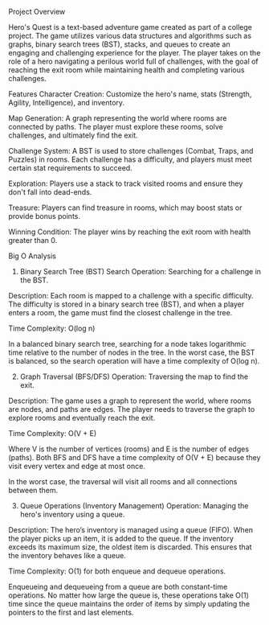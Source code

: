 Project Overview

Hero's Quest is a text-based adventure game created as part of a college project. The game utilizes various data structures and algorithms such as graphs, binary search trees (BST), stacks, and queues to create an engaging and challenging experience for the player. The player takes on the role of a hero navigating a perilous world full of challenges, with the goal of reaching the exit room while maintaining health and completing various challenges.

Features
Character Creation: Customize the hero's name, stats (Strength, Agility, Intelligence), and inventory.

Map Generation: A graph representing the world where rooms are connected by paths. The player must explore these rooms, solve challenges, and ultimately find the exit.

Challenge System: A BST is used to store challenges (Combat, Traps, and Puzzles) in rooms. Each challenge has a difficulty, and players must meet certain stat requirements to succeed.

Exploration: Players use a stack to track visited rooms and ensure they don't fall into dead-ends.

Treasure: Players can find treasure in rooms, which may boost stats or provide bonus points.

Winning Condition: The player wins by reaching the exit room with health greater than 0.

Big O Analysis
1. Binary Search Tree (BST) Search
Operation: Searching for a challenge in the BST.

Description: Each room is mapped to a challenge with a specific difficulty. The difficulty is stored in a binary search tree (BST), and when a player enters a room, the game must find the closest challenge in the tree.

Time Complexity: O(log n)

In a balanced binary search tree, searching for a node takes logarithmic time relative to the number of nodes in the tree. In the worst case, the BST is balanced, so the search operation will have a time complexity of O(log n).

2. Graph Traversal (BFS/DFS)
Operation: Traversing the map to find the exit.

Description: The game uses a graph to represent the world, where rooms are nodes, and paths are edges. The player needs to traverse the graph to explore rooms and eventually reach the exit.

Time Complexity: O(V + E)

Where V is the number of vertices (rooms) and E is the number of edges (paths). Both BFS and DFS have a time complexity of O(V + E) because they visit every vertex and edge at most once.

In the worst case, the traversal will visit all rooms and all connections between them.

3. Queue Operations (Inventory Management)
Operation: Managing the hero's inventory using a queue.

Description: The hero’s inventory is managed using a queue (FIFO). When the player picks up an item, it is added to the queue. If the inventory exceeds its maximum size, the oldest item is discarded. This ensures that the inventory behaves like a queue.

Time Complexity: O(1) for both enqueue and dequeue operations.

Enqueueing and dequeueing from a queue are both constant-time operations. No matter how large the queue is, these operations take O(1) time since the queue maintains the order of items by simply updating the pointers to the first and last elements.